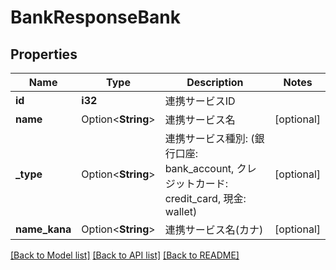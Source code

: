 # BankResponseBank

## Properties

Name | Type | Description | Notes
------------ | ------------- | ------------- | -------------
**id** | **i32** | 連携サービスID | 
**name** | Option<**String**> | 連携サービス名 | [optional]
**_type** | Option<**String**> | 連携サービス種別: (銀行口座: bank_account, クレジットカード: credit_card, 現金: wallet) | [optional]
**name_kana** | Option<**String**> | 連携サービス名(カナ) | [optional]

[[Back to Model list]](../README.md#documentation-for-models) [[Back to API list]](../README.md#documentation-for-api-endpoints) [[Back to README]](../README.md)


